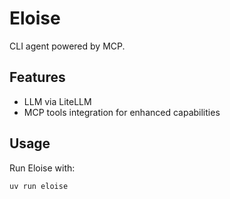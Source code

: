 # Eloise

CLI agent powered by MCP.

## Features

- LLM via LiteLLM
- MCP tools integration for enhanced capabilities

## Usage

Run Eloise with:

```bash
uv run eloise
```
